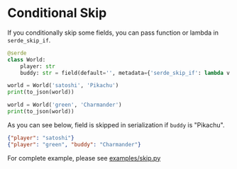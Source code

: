 # Conditional Skip

If you conditionally skip some fields, you can pass function or lambda in `serde_skip_if`.

```python
@serde
class World:
    player: str
    buddy: str = field(default='', metadata={'serde_skip_if': lambda v: v == 'Pikachu'})

world = World('satoshi', 'Pikachu')
print(to_json(world))

world = World('green', 'Charmander')
print(to_json(world))
```

As you can see below, field is skipped in serialization if `buddy` is "Pikachu".

```json
{"player": "satoshi"}
{"player": "green", "buddy": "Charmander"}
```

For complete example, please see [examples/skip.py](https://github.com/yukinarit/pyserde/blob/master/examples/skip.py)
